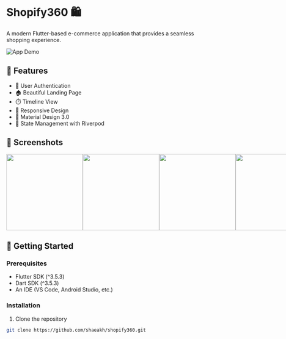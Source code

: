 # Shopify360 🛍️

A modern Flutter-based e-commerce application that provides a seamless shopping experience.

![App Demo](assets/images/app-demo.gif)

## 🌟 Features


- 🔐 User Authentication
- 🏠 Beautiful Landing Page
- ⏱️ Timeline View
- 📱 Responsive Design
- 🎨 Material Design 3.0
- 🔄 State Management with Riverpod

## 📱 Screenshots

<div style="display: flex; justify-content: space-between;">
    <img src="https://github.com/user-attachments/assets/0ab18d38-acb2-496b-aa5b-cc095aea1e72" width="200" alt=" ">
    <img src="https://github.com/user-attachments/assets/324fdfbc-b9b3-4d3e-8093-ae4250f50d4d" width="200" alt=" ">
    <img src="https://github.com/user-attachments/assets/b728bf5f-ca5b-4dc6-9963-cfaa1035c145" width="200" alt=" ">
    <img src="https://github.com/user-attachments/assets/31539106-172a-4cca-a738-172e5239418f" width="200" alt=" ">
    <img src="https://github.com/user-attachments/assets/a995923d-7fc9-42e5-bfce-d2cdf04281b2" width="200" alt=" ">
    <img src="https://github.com/user-attachments/assets/5ac40025-7189-4093-9621-5bb2844a3140" width="200" alt=" ">
    <img src="https://github.com/user-attachments/assets/feaf6094-7bc8-43fb-8255-8e9f5d79ad6d" width="200" alt=" ">
    <img src="https://github.com/user-attachments/assets/89fce830-0a85-47e1-a7bf-b7e79ee80dcd" width="200" alt=" ">
</div>

## 🚀 Getting Started

### Prerequisites

- Flutter SDK (^3.5.3)
- Dart SDK (^3.5.3)
- An IDE (VS Code, Android Studio, etc.)

### Installation

1. Clone the repository
```bash
git clone https://github.com/shaeakh/shopify360.git
